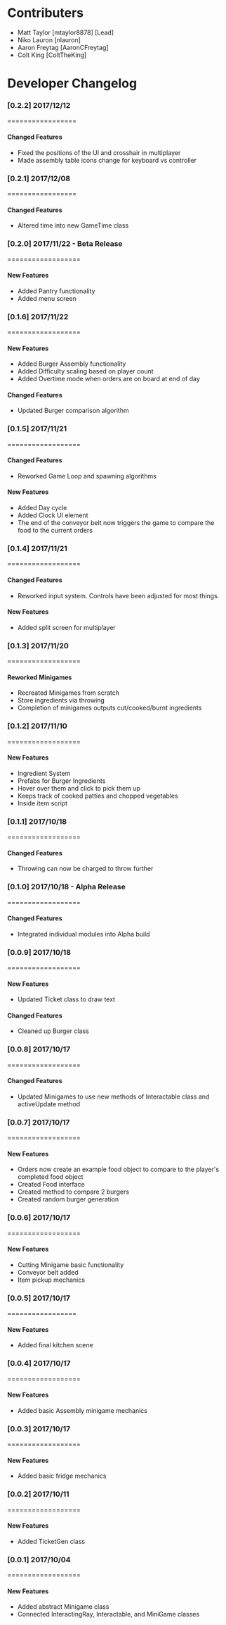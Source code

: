 # Contributers
- Matt Taylor [mtaylor8878] [Lead]
- Niko Lauron [nlauron]
- Aaron Freytag [AaronCFreytag]
- Colt King [ColtTheKing]

# Developer Changelog
### [0.2.2] 2017/12/12
=================
#### Changed Features
- Fixed the positions of the UI and crosshair in multiplayer
- Made assembly table icons change for keyboard vs controller

### [0.2.1] 2017/12/08
=================
#### Changed Features
- Altered time into new GameTime class

### [0.2.0] 2017/11/22 - Beta Release
==================
#### New Features
- Added Pantry functionality
- Added menu screen

### [0.1.6] 2017/11/22
==================
#### New Features
- Added Burger Assembly functionality
- Added Difficulty scaling based on player count
- Added Overtime mode when orders are on board at end of day

#### Changed Features
- Updated Burger comparison algorithm

### [0.1.5] 2017/11/21
==================
#### Changed Features
- Reworked Game Loop and spawning algorithms

#### New Features
- Added Day cycle
- Added Clock UI element
- The end of the conveyor belt now triggers the game to compare the food to the current orders

### [0.1.4] 2017/11/21
==================
#### Changed Features
- Reworked input system. Controls have been adjusted for most things.

#### New Features
- Added split screen for multiplayer

### [0.1.3] 2017/11/20
==================
#### Reworked Minigames
- Recreated Minigames from scratch
- Store ingredients via throwing
- Completion of minigames outputs cut/cooked/burnt ingredients

### [0.1.2] 2017/11/10
==================
#### New Features
- Ingredient System
- Prefabs for Burger Ingredients
- Hover over them and click to pick them up
- Keeps track of cooked patties and chopped vegetables
- Inside item script

### [0.1.1] 2017/10/18
==================
#### Changed Features
- Throwing can now be charged to throw further

### [0.1.0] 2017/10/18 - Alpha Release
==================
#### Changed Features
- Integrated individual modules into Alpha build

### [0.0.9] 2017/10/18
==================
#### New Features
- Updated Ticket class to draw text

#### Changed Features
- Cleaned up Burger class

### [0.0.8] 2017/10/17
==================
#### Changed Features
- Updated Minigames to use new methods of Interactable class and activeUpdate method

### [0.0.7] 2017/10/17
==================
#### New Features
- Orders now create an example food object to compare to the player's completed food object
- Created Food interface
- Created method to compare 2 burgers
- Created random burger generation

### [0.0.6] 2017/10/17
==================
#### New Features
- Cutting Minigame basic functionality
- Conveyor belt added
- Item pickup mechanics

### [0.0.5] 2017/10/17
=================
#### New Features
- Added final kitchen scene

### [0.0.4] 2017/10/17
==================
#### New Features
- Added basic Assembly minigame mechanics

### [0.0.3] 2017/10/17
==================
#### New Features
- Added basic fridge mechanics

### [0.0.2] 2017/10/11
==================
#### New Features
- Added TicketGen class

### [0.0.1] 2017/10/04
==================
#### New Features
- Added abstract Minigame class
- Connected InteractingRay, Interactable, and MiniGame classes
